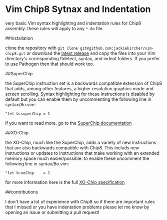 Vim Chip8 Sytnax and Indentation
=================================

very basic Vim syntax highlighting and indentation rules for Chip8 assembly.
these rules will apply to any `*.8o` file.

##installation

clone the repository with
`git clone git@github.com:jackiekircher/vim-chip8.git`
or download the
[latest release](https://github.com/jackiekircher/vim-chip8/releases)
and copy the files into your Vim directory's corresponding ftdetect,
syntax, and indent folders. If you prefer to use Pathogen then that
should work too.


##SuperChip

the SuperChip instruction set is a backwards compatible extension of
Chip8 that adds, among other features, a higher resolution graphics mode
and screen scrolling. Syntax highlighting for these instructions is
disabled by default but you can enable them by uncommenting the
following line in syntax/8o.vim:

```VimL
"let b:superChip = 1
```

if you want to read more, go to the [SuperChip documentation](https://github.com/JohnEarnest/Octo/blob/gh-pages/docs/SuperChip.md)


##XO-Chip

the XO-Chip, much like the SuperChip, adds a variety of new instructions
that are also backwards compatible with Chip8. This includs new instructions
or updates to instructions that make working with an extended memory space
much easier/possible. to enable these uncomment the following line in syntax/8o.vim:

```VimL
"let b:xoChip    = 1
```

for more information here is the full [XO-Chip specification](https://github.com/JohnEarnest/Octo/blob/gh-pages/docs/XO-ChipSpecification.md)


##contributions

I don't have a lot of experience with Chip8 so if there are important rules that I
missed or you have indentation problems please let me know by opening an issue or
submitting a pull request!
